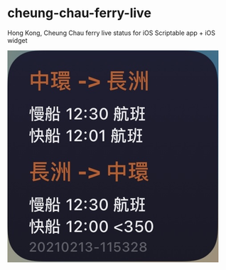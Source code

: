 # cheung-chau-ferry-live
Hong Kong, Cheung Chau ferry live status for iOS Scriptable app + iOS widget

![demo](docs/img/demo.jpg)
